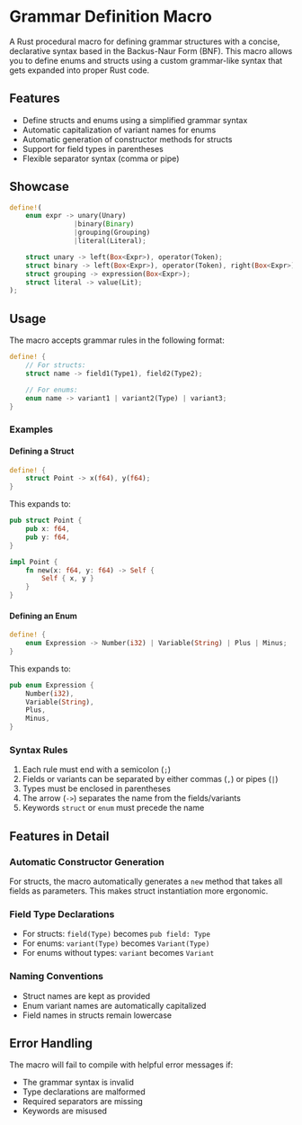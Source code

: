 # Grammar Definition Macro

A Rust procedural macro for defining grammar structures with a concise, declarative syntax based in the Backus-Naur Form (BNF). This macro allows you to define enums and structs using a custom grammar-like syntax that gets expanded into proper Rust code.

## Features

- Define structs and enums using a simplified grammar syntax
- Automatic capitalization of variant names for enums
- Automatic generation of constructor methods for structs
- Support for field types in parentheses
- Flexible separator syntax (comma or pipe)

## Showcase 

```rust 
define!(
    enum expr -> unary(Unary)
                |binary(Binary)
                |grouping(Grouping)
                |literal(Literal);

    struct unary -> left(Box<Expr>), operator(Token);
    struct binary -> left(Box<Expr>), operator(Token), right(Box<Expr>);
    struct grouping -> expression(Box<Expr>);
    struct literal -> value(Lit);
);
```

## Usage

The macro accepts grammar rules in the following format:

```rust
define! {
    // For structs:
    struct name -> field1(Type1), field2(Type2);

    // For enums:
    enum name -> variant1 | variant2(Type) | variant3;
}
```

### Examples

#### Defining a Struct

```rust
define! {
    struct Point -> x(f64), y(f64);
}
```

This expands to:

```rust
pub struct Point {
    pub x: f64,
    pub y: f64,
}

impl Point {
    fn new(x: f64, y: f64) -> Self {
        Self { x, y }
    }
}
```

#### Defining an Enum

```rust
define! {
    enum Expression -> Number(i32) | Variable(String) | Plus | Minus;
}
```

This expands to:

```rust
pub enum Expression {
    Number(i32),
    Variable(String),
    Plus,
    Minus,
}
```

### Syntax Rules

1. Each rule must end with a semicolon (`;`)
2. Fields or variants can be separated by either commas (`,`) or pipes (`|`)
3. Types must be enclosed in parentheses
4. The arrow (`->`) separates the name from the fields/variants
5. Keywords `struct` or `enum` must precede the name

## Features in Detail

### Automatic Constructor Generation

For structs, the macro automatically generates a `new` method that takes all fields as parameters. This makes struct instantiation more ergonomic.

### Field Type Declarations

- For structs: `field(Type)` becomes `pub field: Type`
- For enums: `variant(Type)` becomes `Variant(Type)`
- For enums without types: `variant` becomes `Variant`

### Naming Conventions

- Struct names are kept as provided
- Enum variant names are automatically capitalized
- Field names in structs remain lowercase

## Error Handling

The macro will fail to compile with helpful error messages if:
- The grammar syntax is invalid
- Type declarations are malformed
- Required separators are missing
- Keywords are misused




